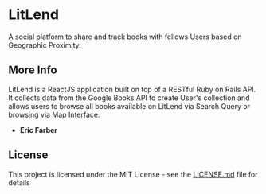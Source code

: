 # LitLend

A social platform to share and track books with fellows Users based on Geographic Proximity.

## More Info

LitLend is a ReactJS application built on top of a RESTful Ruby on Rails API. It collects data from the Google Books API to create User's collection and allows users to browse all books available on LitLend via Search Query or browsing via Map Interface.




* **Eric Farber**

## License

This project is licensed under the MIT License - see the [LICENSE.md](LICENSE.md) file for details
